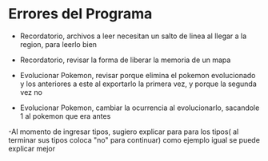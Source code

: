 # Errores del Programa

- Recordatorio, archivos a leer necesitan un salto de linea al llegar a la region, para leerlo bien

- Recordatorio, revisar la forma de liberar la memoria de un mapa

- Evolucionar Pokemon, revisar porque elimina el pokemon evolucionado y los anteriores a este al exportarlo la primera vez, y porque la segunda vez no

- Evolucionar Pokemon, cambiar la ocurrencia al evolucionarlo, sacandole 1 al pokemon que era antes

-Al momento de ingresar tipos, sugiero explicar para para los tipos( al terminar sus tipos coloca "no" para continuar) como ejemplo igual se puede explicar mejor
